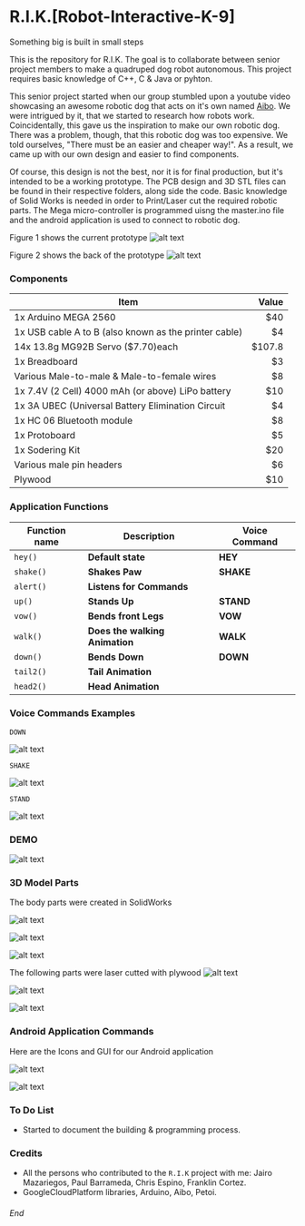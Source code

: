 # R.I.K.[Robot-Interactive-K-9]
Something big is built in small steps

This is the repository for R.I.K.
The goal is to collaborate between senior project members to make a quadruped dog robot autonomous. 
This project requires basic knowledge of C++, C & Java or pyhton. 

This senior project started when our group stumbled upon a youtube video showcasing an awesome robotic dog that acts on it's own named [Aibo](https://www.youtube.com/watch?v=8t8fyiiQVZ0 "Aibo"). We were intrigued by it, that we started to research how robots work. Coincidentally, this gave us the inspiration to make our own robotic dog. There was a problem, though, that this robotic dog was too expensive. We told ourselves, "There must be an easier and cheaper way!". As a result, we came up with our own design and easier to find components. 

Of course, this design is not the best, nor it is for final production, but it's intended to be a working prototype. The PCB design and 3D STL files can be found in their respective folders, along side the code. Basic knowledge of Solid Works is needed in order to Print/Laser cut the required robotic parts. The Mega micro-controller is programmed uisng the master.ino file and the android application is used to connect to robotic dog.


Figure 1 shows the current prototype
![alt text](https://github.com/abel09011/R.I.K.-Robot-Interactive-K-9/blob/master/RIK%20Final%20Design.png)

Figure 2 shows the back of the prototype
![alt text](https://github.com/abel09011/R.I.K.-Robot-Interactive-K-9/blob/master/RIK's%20Back.png)


### Components


| Item                                                     | Value   |
| -------------------------------------------------------- | -------:|
| 1x Arduino MEGA 2560                                     | $40     |
| 1x USB cable A to B (also known as the printer cable)    |   $4    |
| 14x 13.8g MG92B Servo  ($7.70)each                       | $107.8  |
| 1x Breadboard                                            | $3      |
| Various Male-to-male & Male-to-female wires              |   $8    |
| 1x 7.4V (2 Cell) 4000 mAh (or above) LiPo battery        |   $10   |
| 1x 3A UBEC (Universal Battery Elimination Circuit        |   $4    |
| 1x HC 06 Bluetooth module                                | $8      |
| 1x Protoboard                                            | $5      |
| 1x Sodering Kit                                          |   $20   |
| Various male pin headers                                 |   $6    |
| Plywood                                                  |   $10   |



### Application Functions


| Function name | Description                    | Voice Command   |
| ------------- | ------------------------------ | --------------- |
| `hey()`       | **Default state**              | **HEY**         |
| `shake()`     | **Shakes Paw**                 | **SHAKE**       |
| `alert()`     | **Listens for Commands**       |                 |
| `up()`        | **Stands Up**                  | **STAND**       |
| `vow()`       | **Bends front Legs**           | **VOW**         |
| `walk()`      | **Does the walking Animation** | **WALK**        |
| `down()`      | **Bends Down**                 | **DOWN**        |
| `tail2()`     | **Tail Animation**             |                 |
| `head2()`     | **Head Animation**             |                 |


### Voice Commands Examples


`DOWN`

![alt text](https://github.com/abel09011/R.I.K.-Robot-Interactive-K-9/blob/master/Sit.png)

`SHAKE`

![alt text](https://github.com/abel09011/R.I.K.-Robot-Interactive-K-9/blob/master/Shake.png)

`STAND`

![alt text](https://github.com/abel09011/R.I.K.-Robot-Interactive-K-9/blob/master/Up.png)


### DEMO

![alt text](https://github.com/abel09011/R.I.K.-Robot-Interactive-K-9/blob/master/DEMO.gif)



### 3D Model Parts


The body parts were created in SolidWorks

![alt text](https://github.com/abel09011/R.I.K.-Robot-Interactive-K-9/blob/master/Solid%20Work%20Parts/Head%20STLs.png)

![alt text](https://github.com/abel09011/R.I.K.-Robot-Interactive-K-9/blob/master/Solid%20Work%20Parts/Legs%20STLs.png)

![alt text](https://github.com/abel09011/R.I.K.-Robot-Interactive-K-9/blob/master/Solid%20Work%20Parts/Main%20Frame%20STLs.png)


The following parts were laser cutted with plywood
![alt text](https://github.com/abel09011/R.I.K.-Robot-Interactive-K-9/blob/master/Laser%20Cut%20Blueprint.png)

![alt text](https://github.com/abel09011/R.I.K.-Robot-Interactive-K-9/blob/master/Head%20%26%20Neck.png)

![alt text](https://github.com/abel09011/R.I.K.-Robot-Interactive-K-9/blob/master/Legs%20%26%20Main%20Frame.png)


### Android Application Commands

Here are the Icons and GUI for our Android application

![alt text](https://github.com/abel09011/R.I.K.-Robot-Interactive-K-9/blob/master/Android%20Icons.png)


![alt text](https://github.com/abel09011/R.I.K.-Robot-Interactive-K-9/blob/master/GUI.png)


### To Do List

- Started to document the building & programming process.


### Credits

- All the persons who contributed to the `R.I.K` project with me: Jairo Mazariegos, Paul Barrameda, Chris Espino, Franklin Cortez.
- GoogleCloudPlatform libraries, Arduino, Aibo, Petoi.

###### End
